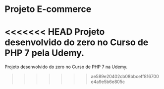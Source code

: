 # Projeto E-commerce

<<<<<<< HEAD
Projeto desenvolvido do zero no Curso de PHP 7 pela Udemy.
=======
Projeto desenvolvido do zero no Curso de PHP 7 na Udemy.
>>>>>>> ae589e20402cb08bbceff816700e4a9e5b6e805c

